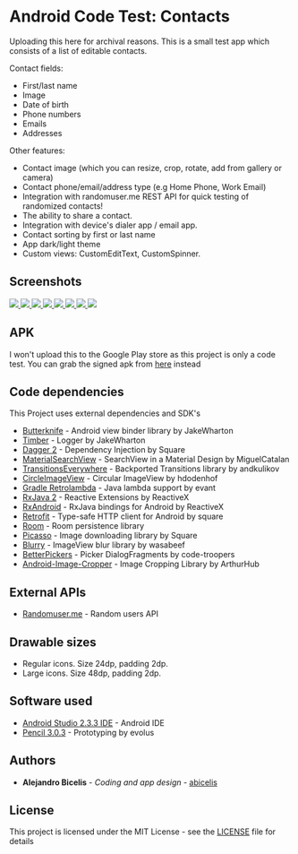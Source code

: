 # Android Code Test: Contacts #

Uploading this here for archival reasons.
This is a small test app which consists of a list of editable contacts.

Contact fields:
- First/last name
- Image
- Date of birth
- Phone numbers
- Emails
- Addresses

Other features:
- Contact image (which you can resize, crop, rotate, add from gallery or camera)
- Contact phone/email/address type (e.g Home Phone, Work Email)
- Integration with randomuser.me REST API for quick testing of randomized contacts!
- The ability to share a contact.
- Integration with device's dialer app / email app.
- Contact sorting by first or last name
- App dark/light theme
- Custom views: CustomEditText, CustomSpinner.


<!----
<a target="_blank" href='https://play.google.com/store/apps/details?id=ve.com.abicelis.chefbuddy&pcampaignid=MKT-Other-global-all-co-prtnr-py-PartBadge-Mar2515-1'><img alt='Get it on Google Play' src='https://play.google.com/intl/en_us/badges/images/generic/en_badge_web_generic.png' width="240px"/></a>
--->

## Screenshots

[ ![](https://github.com/abicelis/AndroidCodeTestAlejandroBicelis/blob/master/graphics/screens/v1.0/thumbs/1.jpg) ](https://github.com/abicelis/AndroidCodeTestAlejandroBicelis/blob/master/graphics/screens/v1.0/1.png)
[ ![](https://github.com/abicelis/AndroidCodeTestAlejandroBicelis/blob/master/graphics/screens/v1.0/thumbs/2.jpg) ](https://github.com/abicelis/AndroidCodeTestAlejandroBicelis/blob/master/graphics/screens/v1.0/2.png)
[ ![](https://github.com/abicelis/AndroidCodeTestAlejandroBicelis/blob/master/graphics/screens/v1.0/thumbs/3.jpg) ](https://github.com/abicelis/AndroidCodeTestAlejandroBicelis/blob/master/graphics/screens/v1.0/3.png)
[ ![](https://github.com/abicelis/AndroidCodeTestAlejandroBicelis/blob/master/graphics/screens/v1.0/thumbs/4.jpg) ](https://github.com/abicelis/AndroidCodeTestAlejandroBicelis/blob/master/graphics/screens/v1.0/4.png)
[ ![](https://github.com/abicelis/AndroidCodeTestAlejandroBicelis/blob/master/graphics/screens/v1.0/thumbs/5.jpg) ](https://github.com/abicelis/AndroidCodeTestAlejandroBicelis/blob/master/graphics/screens/v1.0/5.png)
[ ![](https://github.com/abicelis/AndroidCodeTestAlejandroBicelis/blob/master/graphics/screens/v1.0/thumbs/6.jpg) ](https://github.com/abicelis/AndroidCodeTestAlejandroBicelis/blob/master/graphics/screens/v1.0/6.png)
[ ![](https://github.com/abicelis/AndroidCodeTestAlejandroBicelis/blob/master/graphics/screens/v1.0/thumbs/7.jpg) ](https://github.com/abicelis/AndroidCodeTestAlejandroBicelis/blob/master/graphics/screens/v1.0/7.png)
[ ![](https://github.com/abicelis/AndroidCodeTestAlejandroBicelis/blob/master/graphics/screens/v1.0/thumbs/8.jpg) ](https://github.com/abicelis/AndroidCodeTestAlejandroBicelis/blob/master/graphics/screens/v1.0/8.png)


## APK

I won't upload this to the Google Play store as this project is only a code test.
You can grab the signed apk from [here](https://github.com/abicelis/AndroidCodeTestAlejandroBicelis/blob/master/Android%20Code%20Test%20Alejandro%20Bicelis.apk) instead


## Code dependencies

This Project uses external dependencies and SDK's

* [Butterknife](https://github.com/JakeWharton/butterknife) - Android view binder library by JakeWharton
* [Timber](https://github.com/JakeWharton/timber) - Logger by JakeWharton
* [Dagger 2](https://github.com/google/dagger) - Dependency Injection by Square
* [MaterialSearchView](https://github.com/MiguelCatalan/MaterialSearchView) - SearchView in a Material Design by MiguelCatalan
* [TransitionsEverywhere](https://github.com/andkulikov/Transitions-Everywhere) - Backported Transitions library by andkulikov
* [CircleImageView](https://github.com/hdodenhof/CircleImageView) - Circular ImageView by hdodenhof
* [Gradle Retrolambda](https://github.com/evant/gradle-retrolambda) - Java lambda support by evant
* [RxJava 2](https://github.com/ReactiveX/RxJava) - Reactive Extensions by ReactiveX
* [RxAndroid](https://github.com/ReactiveX/RxAndroid) - RxJava bindings for Android by ReactiveX
* [Retrofit](https://github.com/square/retrofit) - Type-safe HTTP client for Android by square
* [Room](https://developer.android.com/topic/libraries/architecture/room.html) - Room persistence library
* [Picasso](https://github.com/square/picasso) - Image downloading library by Square
* [Blurry](https://github.com/wasabeef/Blurry) - ImageView blur library by wasabeef
* [BetterPickers](https://github.com/code-troopers/android-betterpickers) - Picker DialogFragments by code-troopers
* [Android-Image-Cropper](https://github.com/ArthurHub/Android-Image-Cropper) - Image Cropping Library by ArthurHub


## External APIs

* [Randomuser.me](https://randomuser.me/) - Random users API


## Drawable sizes

- Regular icons. Size 24dp, padding 2dp.
- Large icons. Size 48dp, padding 2dp.


## Software used

* [Android Studio 2.3.3 IDE](https://developer.android.com/studio/index.html) - Android IDE
* [Pencil 3.0.3](https://github.com/evolus/pencil) - Prototyping by evolus


## Authors

* **Alejandro Bicelis** - *Coding and app design* - [abicelis](https://github.com/abicelis)


## License

This project is licensed under the MIT License - see the [LICENSE](https://github.com/abicelis/AndroidCodeTestAlejandroBicelis/blob/master/LICENSE) file for details
